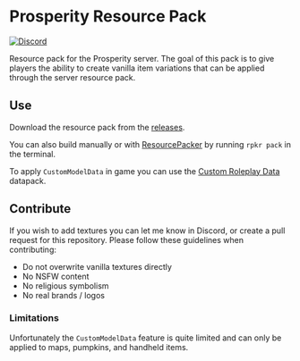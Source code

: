 # Prosperity Resource Pack

[![Discord](https://img.shields.io/discord/844449121376534558?color=%235865F2&label=discord&logo=discord&logoColor=white)](https://discord.gg/hfTxZ4XxYj)

Resource pack for the Prosperity server. The goal of this pack is to give players the ability to create vanilla item variations that can be applied through the server resource pack.

## Use

Download the resource pack from the [releases](https://github.com/ProsperityMC/Prosperity-Resource-Pack/releases). 

You can also build manually or with [ResourcePacker](https://github.com/nixinova/resourcepacker) by running `rpkr pack` in the terminal.

To apply `CustomModelData` in game you can use the [Custom Roleplay Data](minecraft/customization/custom-roleplay-data-datapack) datapack.

## Contribute

If you wish to add textures you can let me know in Discord, or create a pull request for this repository. Please follow these guidelines when contributing:

- Do not overwrite vanilla textures directly
- No NSFW content
- No religious symbolism
- No real brands / logos

### Limitations

Unfortunately the `CustomModelData` feature is quite limited and can only be applied to maps, pumpkins, and handheld items.
